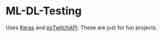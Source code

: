 # ML-DL-Testing

Uses [Keras](https://www.tensorflow.org/api_docs/python/tf/keras) and [pyTwitchAPI](https://github.com/Teekeks/pyTwitchAPI). These are just for fun projects.
